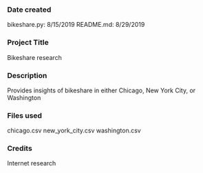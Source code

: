 ### Date created
bikeshare.py: 8/15/2019
README.md: 8/29/2019

### Project Title
Bikeshare research

### Description
Provides insights of bikeshare in either Chicago, New York City, or Washington


### Files used
chicago.csv
new_york_city.csv
washington.csv

### Credits
Internet research

